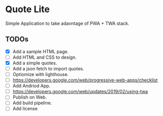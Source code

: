 # Quote Lite
Simple Application to take adavntage of PWA + TWA stack.

## TODOs
- [x] Add a sample HTML page.
- [ ] Add HTML and CSS to design.
- [x] Add a simple quotes.
- [ ] Add a json fetch to import quotes.
- [ ] Optiomize with lighthouse.
- [ ] https://developers.google.com/web/progressive-web-apps/checklist
- [ ] Add Andriod App.
- [ ] https://developers.google.com/web/updates/2019/02/using-twa
- [ ] Publish on Web.
- [ ] Add build pipeline.
- [ ] Add license
